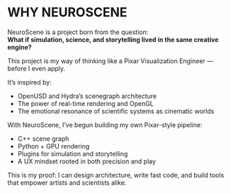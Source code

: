 # WHY NEUROSCENE

NeuroScene is a project born from the question:  
**What if simulation, science, and storytelling lived in the same creative engine?**

This project is my way of thinking like a Pixar Visualization Engineer —  
before I even apply.

It’s inspired by:
- OpenUSD and Hydra’s scenegraph architecture
- The power of real-time rendering and OpenGL
- The emotional resonance of scientific systems as cinematic worlds

With NeuroScene, I’ve begun building my own Pixar-style pipeline:
- C++ scene graph
- Python + GPU rendering
- Plugins for simulation and storytelling
- A UX mindset rooted in both precision and play

This is my proof: I can design architecture, write fast code, and build tools that empower artists and scientists alike.

